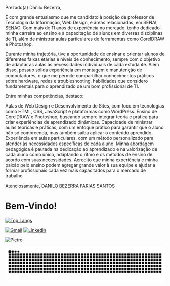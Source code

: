 
Prezado(a) Danilo Bezerra,

É com grande entusiasmo que me candidato à posição de professor de Tecnologia da Informação, Web Design, e áreas relacionadas, em SENAI, SENAC. Com mais de 11 anos de experiência no mercado, tenho dedicado minha carreira ao ensino e à capacitação de alunos em diversas disciplinas de TI, além de ministrar aulas particulares de ferramentas como CorelDRAW e Photoshop.

Durante minha trajetória, tive a oportunidade de ensinar e orientar alunos de diferentes faixas etárias e níveis de conhecimento, sempre com o objetivo de adaptar as aulas às necessidades individuais de cada estudante. Além disso, possuo sólida experiência em montagem e manutenção de computadores, o que me permite compartilhar conhecimentos práticos sobre hardware, redes e troubleshooting, habilidades que considero fundamentais para o aprendizado de um bom profissional de TI.

Entre minhas competências, destaco:

Aulas de Web Design e Desenvolvimento de Sites, com foco em tecnologias como HTML, CSS, JavaScript e plataformas como WordPress.
Ensino de CorelDRAW e Photoshop, buscando sempre integrar teoria e prática para criar experiências de aprendizado dinâmicas.
Capacidade de ministrar aulas teóricas e práticas, com um enfoque prático para garantir que o aluno não só compreenda, mas também saiba aplicar o conteúdo aprendido.
Experiência em aulas particulares, com um método personalizado para atender às necessidades específicas de cada aluno.
Minha abordagem pedagógica é pautada na dedicação ao aprendizado e na valorização de cada aluno como único, adaptando o ritmo e os métodos de ensino de acordo com suas necessidades. Acredito que minha experiência e minha paixão pelo ensino podem agregar grande valor à sua equipe e ajudar a formar profissionais cada vez mais capacitados para o mercado de trabalho.

Atenciosamente,
DANILO BEZERRA FARIAS SANTOS 

# Bem-Vindo! 


[![Top Langs](https://github-readme-stats.vercel.app/api/top-langs/?username=Pietro2704&theme=transparent&hide_progress=true&langs_count=20)](https://github.com/anuraghazra/github-readme-stats)

[![Gmail](https://img.shields.io/badge/Gmail-D14836?style=for-the-badge&logo=gmail&logoColor=white)](https://mail.google.com/mail/u/0/#inbox)
[![Linkedin](https://img.shields.io/badge/LinkedIn-0077B5?style=for-the-badge&logo=linkedin&logoColor=white)](//https://www.linkedin.com/in/danilo-bezerra-0299b480/)



<p align="left"> <img src="https://komarev.com/ghpvc/?username=pietro2704&label=Profile%20views&color=0e75b6&style=flat" alt="Pietro" /> </p>




<img src="https://raw.githubusercontent.com/pietro2704/pietro2704/output/snake.svg" alt="Snake animation" />








